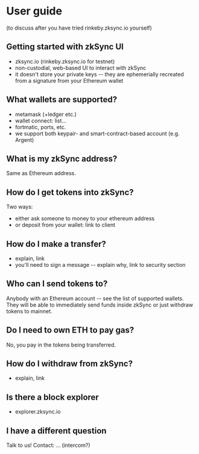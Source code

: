 # User guide

(to discuss after you have tried rinkeby.zksync.io yourself)

## Getting started with zkSync UI 

- zksync.io (rinkeby.zksync.io for testnet)
- non-custodial, web-based UI to interact with zkSync
- it doesn't store your private keys -- they are ephemerially recreated from a signature from your Ethereum wallet

## What wallets are supported?

- metamask (+ledger etc.)
- wallet connect: list...
- fortmatic, ports, etc.
- we support both keypair- and smart-contract-based account (e.g. Argent)

## What is my zkSync address?

Same as Ethereum address.

## How do I get tokens into zkSync?

Two ways:

- either ask someone to money to your ethereum address
- or deposit from your wallet: link to client

## How do I make a transfer?

- explain, link
- you'll need to sign a message -- explain why, link to security section

## Who can I send tokens to?

Anybody with an Ethereum account -- see the list of supported wallets. They will be able to immediately send funds inside zkSync or just withdraw tokens to mainnet.

## Do I need to own ETH to pay gas?

No, you pay in the tokens being transferred.

## How do I withdraw from zkSync?

- explain, link

## Is there a block explorer

- explorer.zksync.io

## I have a different question

Talk to us! Contact: ... (intercom?)

